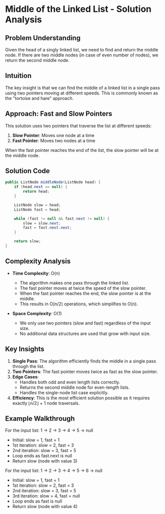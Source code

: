# Middle of the Linked List - Solution Analysis

## Problem Understanding
Given the head of a singly linked list, we need to find and return the middle node. If there are two middle nodes (in case of even number of nodes), we return the second middle node.

## Intuition
The key insight is that we can find the middle of a linked list in a single pass using two pointers moving at different speeds. This is commonly known as the "tortoise and hare" approach.

## Approach: Fast and Slow Pointers
This solution uses two pointers that traverse the list at different speeds:

1. **Slow Pointer**: Moves one node at a time
2. **Fast Pointer**: Moves two nodes at a time

When the fast pointer reaches the end of the list, the slow pointer will be at the middle node.

## Solution Code
```java
public ListNode middleNode(ListNode head) {
    if (head.next == null) {
        return head;
    }

    ListNode slow = head;
    ListNode fast = head;

    while (fast != null && fast.next != null) {
        slow = slow.next;
        fast = fast.next.next;
    }

    return slow;
}
```

## Complexity Analysis

- **Time Complexity**: O(n)
  - The algorithm makes one pass through the linked list.
  - The fast pointer moves at twice the speed of the slow pointer.
  - When the fast pointer reaches the end, the slow pointer is at the middle.
  - This results in O(n/2) operations, which simplifies to O(n).

- **Space Complexity**: O(1)
  - We only use two pointers (slow and fast) regardless of the input size.
  - No additional data structures are used that grow with input size.

## Key Insights
1. **Single Pass**: The algorithm efficiently finds the middle in a single pass through the list.
2. **Two Pointers**: The fast pointer moves twice as fast as the slow pointer.
3. **Edge Cases**: 
   - Handles both odd and even length lists correctly.
   - Returns the second middle node for even-length lists.
   - Handles the single-node list case explicitly.
4. **Efficiency**: This is the most efficient solution possible as it requires exactly ⌊n/2⌋ + 1 node traversals.

## Example Walkthrough
For the input list: 1 -> 2 -> 3 -> 4 -> 5 -> null
- Initial: slow = 1, fast = 1
- 1st iteration: slow = 2, fast = 3
- 2nd iteration: slow = 3, fast = 5
- Loop ends as fast.next is null
- Return slow (node with value 3)

For the input list: 1 -> 2 -> 3 -> 4 -> 5 -> 6 -> null
- Initial: slow = 1, fast = 1
- 1st iteration: slow = 2, fast = 3
- 2nd iteration: slow = 3, fast = 5
- 3rd iteration: slow = 4, fast = null
- Loop ends as fast is null
- Return slow (node with value 4)
